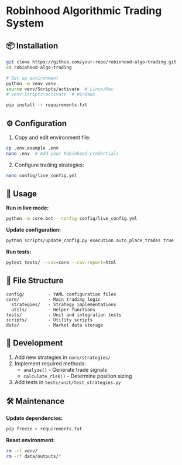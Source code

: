 # Robinhood Algorithmic Trading System

## 📦 Installation
```bash
git clone https://github.com/your-repo/robinhood-algo-trading.git
cd robinhood-algo-trading

# Set up environment
python -m venv venv
source venv/Scripts/activate  # Linux/Mac
# venv\Scripts\activate  # Windows

pip install -r requirements.txt
```

## ⚙️ Configuration
1. Copy and edit environment file:
```bash
cp .env.example .env
nano .env  # Add your Robinhood credentials
```

2. Configure trading strategies:
```bash
nano config/live_config.yml
```

## 🚀 Usage
**Run in live mode:**
```bash
python -m core.bot --config config/live_config.yml
```

**Update configuration:**
```bash
python scripts/update_config.py execution.auto_place_trades true
```

**Run tests:**
```bash
pytest tests/ --cov=core --cov-report=html
```

## 📂 File Structure
```
config/         - YAML configuration files
core/           - Main trading logic
  strategies/   - Strategy implementations
  utils/        - Helper functions
tests/          - Unit and integration tests
scripts/        - Utility scripts
data/           - Market data storage
```

## 🔧 Development
1. Add new strategies in `core/strategies/`
2. Implement required methods:
   - `analyze()` - Generate trade signals
   - `calculate_risk()` - Determine position sizing
3. Add tests in `tests/unit/test_strategies.py`

## 🛠️ Maintenance
**Update dependencies:**
```bash
pip freeze > requirements.txt
```

**Reset environment:**
```bash
rm -rf venv/
rm -rf data/outputs/*
```